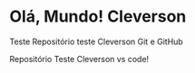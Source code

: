 # Olá, Mundo! Cleverson
 Teste Repositório teste Cleverson Git e GitHub

 Repositório Teste Cleverson vs code!
